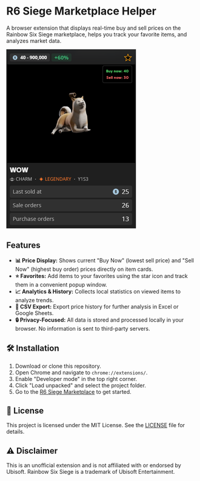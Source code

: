 # R6 Siege Marketplace Helper

A browser extension that displays real-time buy and sell prices on the Rainbow Six Siege marketplace, helps you track your favorite items, and analyzes market data.

![](https://github.com/Gustaros/r6-market-helper/blob/main/img/image.png)

## Features

- **📊 Price Display:** Shows current "Buy Now" (lowest sell price) and "Sell Now" (highest buy order) prices directly on item cards.
- **⭐ Favorites:** Add items to your favorites using the star icon and track them in a convenient popup window.
- **📈 Analytics & History:** Collects local statistics on viewed items to analyze trends.
- **📄 CSV Export:** Export price history for further analysis in Excel or Google Sheets.
- **🔒 Privacy-Focused:** All data is stored and processed locally in your browser. No information is sent to third-party servers.

## 🛠️ Installation

1.  Download or clone this repository.
2.  Open Chrome and navigate to `chrome://extensions/`.
3.  Enable "Developer mode" in the top right corner.
4.  Click "Load unpacked" and select the project folder.
5.  Go to the [R6 Siege Marketplace](https://www.ubisoft.com/en-us/game/rainbow-six/siege/marketplace) to get started.

## 📄 License

This project is licensed under the MIT License. See the [LICENSE](LICENSE) file for details.

## ⚠️ Disclaimer

This is an unofficial extension and is not affiliated with or endorsed by Ubisoft. Rainbow Six Siege is a trademark of Ubisoft Entertainment.
